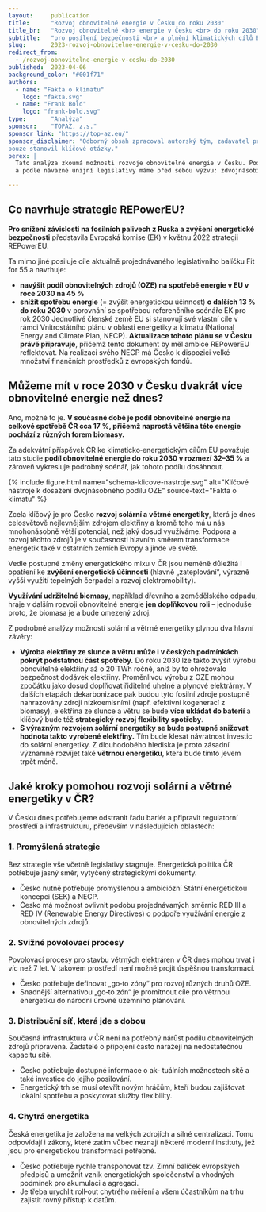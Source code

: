 ```yaml
---
layout:     publication
title:      "Rozvoj obnovitelné energie v Česku do roku 2030"
title_br:   "Rozvoj obnovitelné <br> energie v Česku <br> do roku 2030"
subtitle:   "pro posílení bezpečnosti <br> a plnění klimatických cílů EU"
slug:       2023-rozvoj-obnovitelne-energie-v-cesku-do-2030
redirect_from:
  - /rozvoj-obnovitelne-energie-v-cesku-do-2030
published:  2023-04-06
background_color: "#001f71"
authors:
  - name: "Fakta o klimatu"
    logo: "fakta.svg"
  - name: "Frank Bold"
    logo: "frank-bold.svg"
type:       "Analýza"
sponsor:    "TOPAZ, z.s."
sponsor_link: "https://top-az.eu/"
sponsor_disclaimer: "Odborný obsah zpracoval autorský tým, zadavatel pro tuto analýzu
pouze stanovil klíčové otázky."
perex: |
  Tato analýza zkoumá možnosti rozvoje obnovitelné energie v Česku. Podle strategie REPowerEU
  a podle návazné unijní legislativy máme před sebou výzvu: zdvojnásobit do roku 2030 využití obnovitelné energie v Česku. Rozvoj obnovitelné energie snižuje naši závislost na fosilních palivech. Obnovitelná energie nám tedy jednak pomáhá posilovat energetickou bezpečnost a chrání nás tak před budoucími výkyvy v cenách energie, jednak je klíčová pro dekarbonizaci naší společnosti.

---
```


## Co navrhuje strategie REPowerEU?

**Pro snížení závislosti na fosilních palivech z Ruska a zvýšení energetické bezpečnosti** představila Evropská komise (EK) v květnu 2022 strategii REPowerEU.

Ta mimo jiné posiluje cíle aktuálně projednávaného legislativního balíčku Fit for 55 a navrhuje:
* **navýšit podíl obnovitelných zdrojů (OZE) na spotřebě energie v EU v roce 2030 na 45 %**
* **snížit spotřebu energie** (= zvýšit energetickou účinnost) **o dalších 13 % do roku 2030** v porovnání se spotřebou referenčního scénáře EK pro rok 2030
Jednotlivé členské země EU si stanovují své vlastní cíle v rámci Vnitrostátního plánu v oblasti energetiky a klimatu (National Energy and Climate Plan, NECP). **Aktualizace tohoto plánu se v Česku právě připravuje**, přičemž tento dokument by měl ambice REPowerEU reflektovat. Na realizaci svého NECP má Česko k dispozici velké množství finančních prostředků z evropských fondů.

## Můžeme mít v roce 2030 v Česku dvakrát více obnovitelné energie než dnes?

Ano, možné to je. **V současné době je podíl obnovitelné energie na celkové spotřebě ČR cca 17 %, přičemž naprostá většina této energie pochází z různých forem biomasy.**

Za adekvátní příspěvek ČR ke klimaticko‐energetickým cílům EU považuje tato studie **podíl obnovitelné energie do roku 2030 v rozmezí 32–35 %** a zároveň vykresluje podrobný scénář, jak tohoto podílu dosáhnout.

{% include figure.html
    name="schema-klicove-nastroje.svg"
    alt="Klíčové nástroje k dosažení dvojnásobného podílu OZE"
    source-text="Fakta o klimatu"
%}

Zcela klíčový je pro Česko **rozvoj solární a větrné energetiky**, která je dnes celosvětově nejlevnějším zdrojem elektřiny a kromě toho má u nás mnohonásobně větší potenciál, než jaký dosud využíváme. Podpora a rozvoj těchto zdrojů je v současnosti hlavním směrem transformace energetik také v ostatních zemích Evropy a jinde ve světě.

Vedle postupné změny energetického mixu v ČR jsou neméně důležitá i opatření ke **zvýšení energetické účinnosti** (hlavně „zateplování“, výrazně vyšší využití tepelných čerpadel a rozvoj elektromobility).

**Využívání udržitelné biomasy**, například dřevního a zemědělského odpadu, hraje v dalším rozvoji obnovitelné energie **jen doplňkovou roli** – jednoduše proto, že biomasa je a bude omezený zdroj.

Z podrobné analýzy možností solární a větrné energetiky plynou dva hlavní závěry:
* **Výroba elektřiny ze slunce a větru může i v českých podmínkách pokrýt podstatnou část spotřeby.** Do roku 2030 lze takto zvýšit výrobu obnovitelné elektřiny až o 20 TWh ročně, aniž by to ohrožovalo bezpečnost dodávek elektřiny. Proměnlivou výrobu z OZE mohou zpočátku jako dosud doplňovat řiditelné uhelné a plynové elektrárny. V dalších etapách dekarbonizace pak budou tyto fosilní zdroje postupně nahrazovány zdroji nízkoemisními (např. efektivní kogenerací z biomasy), elektřina ze slunce a větru se bude **více ukládat do baterií** a klíčový bude též **strategický rozvoj flexibility spotřeby**.
* **S výrazným rozvojem solární energetiky se bude postupně snižovat hodnota takto vyrobené elektřiny.** Tím bude klesat návratnost investic do solární energetiky. Z dlouhodobého hlediska je proto zásadní významně rozvíjet také **větrnou energetiku**, která bude tímto jevem trpět méně.

## Jaké kroky pomohou rozvoji solární a větrné energetiky v ČR?

V Česku dnes potřebujeme odstranit řadu bariér a připravit regulatorní prostředí a infrastrukturu, především v následujících oblastech:

<div class="container-fluid wide-figure-desktop"><div class="row align-items-stretch">
<div class="col-md-6 my-3 px-0"><div class="publication-card" markdown="1">

### 1. Promyšlená strategie

Bez strategie vše včetně legislativy stagnuje. Energetická politika ČR potřebuje jasný směr, vytyčený strategickými dokumenty.
* Česko nutně potřebuje promyšlenou a ambiciózní Státní energetickou koncepci (SEK) a NECP.
* Česko má možnost ovlivnit podobu projednávaných směrnic RED III a RED IV (Renewable Energy Directives) o podpoře využívání energie z obnovitelných zdrojů.

</div></div>
<div class="col-md-6 my-3 px-0"><div class="publication-card" markdown="1">

### 2. Svižné povolovací procesy

Povolovací procesy pro stavbu větrných elektráren v ČR dnes mohou trvat i víc než 7 let. V takovém prostředí není možné projít úspěšnou transformací.
* Česko potřebuje definovat „go‐to zóny“ pro rozvoj různých druhů OZE.
* Snadnější alternativou „go‐to zón“ je promítnout cíle pro větrnou energetiku do národní úrovně územního plánování.

</div></div>
<div class="col-md-6 my-3 px-0"><div class="publication-card" markdown="1">

### 3. Distribuční síť, která jde s dobou

Současná infrastruktura v ČR není na potřebný nárůst podílu obnovitelných zdrojů připravena. Žadatelé o připojení často narážejí na nedostatečnou kapacitu sítě.
* Česko potřebuje dostupné informace o ak- tuálních možnostech sítě a také investice do jejího posilování.
* Energetický trh se musí otevřít novým hráčům, kteří budou zajišťovat lokální spotřebu a poskytovat služby flexibility.
</div></div>
<div class="col-md-6 my-3 px-0"><div class="publication-card" markdown="1">

### 4. Chytrá energetika

Česká energetika je založena na velkých zdrojích a silné centralizaci. Tomu odpovídají i zákony, které zatím vůbec neznají některé moderní instituty, jež jsou pro energetickou transformaci potřebné.
* Česko potřebuje rychle transponovat tzv. Zimní balíček evropských předpisů a umožnit vznik energetických společenství a vhodných podmínek pro akumulaci a agregaci.
* Je třeba urychlit roll‐out chytrého měření a všem účastníkům na trhu zajistit rovný přístup k datům.

</div></div></div></div>
